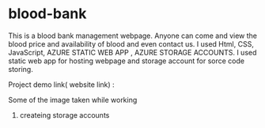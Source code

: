 # blood-bank
This is a blood bank management webpage. 
Anyone can come and view the blood price and availability of blood and even contact us.
I used Html, CSS, JavaScript,  AZURE STATIC WEB APP , AZURE STORAGE ACCOUNTS.
I used static web app for hosting webpage and storage  account for sorce code storing.

Project demo link( website link) : 

Some of the image taken while working
1. createing storage accounts
